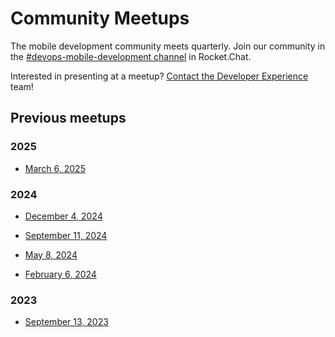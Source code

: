 # Community Meetups

The mobile development community meets quarterly. Join our community in the [#devops-mobile-development channel](https://chat.developer.gov.bc.ca/channel/devops-mobile-development) in Rocket.Chat.

Interested in presenting at a meetup? [Contact the Developer Experience](contact.md) team!

## Previous meetups

### 2025

* <a href="../assets/mobile_meetup-06-March-2025.pdf" download>March 6, 2025</a>

### 2024

* <a href="../assets/mobile_meetup-04-Dec-2024.pdf" download>December 4, 2024</a>
* <a href="../assets/mobile_meetup-11-Sept-2024.pdf" download>September 11, 2024</a> 
* <a href="../assets/mobile_meetup-08-May-2024.pdf" download>May 8, 2024</a>

* <a href="../assets/mobile_meetup-06-Feb-2024.pdf" download>February 6, 2024</a>

### 2023

* <a href="../assets/mobile_meetup_09132023.pdf" download>September 13, 2023</a>


